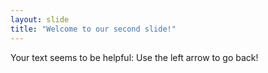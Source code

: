 ```yaml
---
layout: slide
title: "Welcome to our second slide!"
---
```

Your text seems to be helpful:
Use the left arrow to go back!
